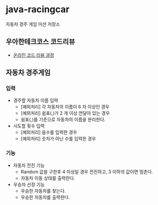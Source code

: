 # java-racingcar
자동차 경주 게임 미션 저장소

## 우아한테크코스 코드리뷰
* [온라인 코드 리뷰 과정](https://github.com/woowacourse/woowacourse-docs/blob/master/maincourse/README.md)

## 자동차 경주게임

### 입력

- 경주할 자동차 이름 입력
  - [예외처리] 각 자동차의 이름이 6 자 이상인 경우
  - [예외처리] 쉼표(,)가 2 개 이상 연달아 있는 경우
  - 쉼표(,)를 기준으로 자동차의 이름을 분리한다.
- 시도할 횟수 입력
  - [예외처리] 음수를 입력한 경우
  - [예외처리] 숫자가 아닌 수를 입력한 경우

### 기능

- 자동차 전진 기능
  - Random 값을 구한후 4 이상일 경우 전진하고, 3 이하의 값이면 멈춘다.
  - 자동차 이동 상태를 출력한다.
- 우승자 선정 기능
  - 우승한 자동차를 찾는다.
  - 우승한 자동차를 출력한다.

